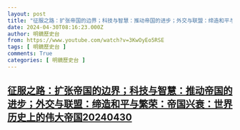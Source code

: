 ```yaml
---
layout: post
title: "征服之路：扩张帝国的边界；科技与智慧：推动帝国的进步；外交与联盟：缔造和平与繁荣：帝国兴衰：世界历史上的伟大帝国20240430"
date: 2024-04-30T08:16:23.000Z
author: 明鏡歷史台
from: https://www.youtube.com/watch?v=3KwOyEo5RSE
tags: [ 明鏡歷史台 ]
comments: True
categories: [ 明鏡歷史台 ]
---
```

<!--1714464983000-->
[征服之路：扩张帝国的边界；科技与智慧：推动帝国的进步；外交与联盟：缔造和平与繁荣：帝国兴衰：世界历史上的伟大帝国20240430](https://www.youtube.com/watch?v=3KwOyEo5RSE)
------

<div>

</div>
